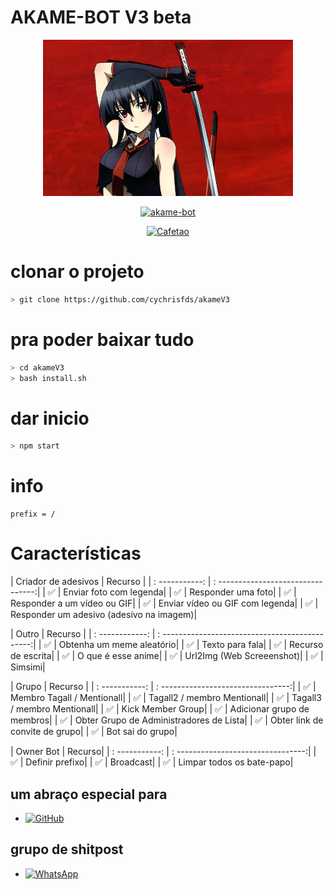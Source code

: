 # AKAME-BOT V3 beta

<p align="center">
<img src="https://github.com/cychrisfds/banners/blob/main/Download%20imagens%20Akame%20Ga%20Matar%2C%20Akame%2C%204k%2C%20Mang%C3%A1%20japon%C3%AAs%2C%20menina%20com%20espada%20besthqwallpapers_com.png" width="400" height="250"/>
</p>
<p align="center">
<a href="#"><img title="akame-bot" src="https://img.shields.io/badge/akame-bot-red?colorA=%23ff0000&colorB=%23017e40&style=for-the-badge"></a>
</p>
<p align="center">
<a href="https://github.com/cychrisfds"><img title="Cafetao" src="https://img.shields.io/badge/Cafetao-cychrisfds-black.svg?style=for-the-badge&logo=github"></a>
</p>

</p>

# clonar o projeto

```bash
> git clone https://github.com/cychrisfds/akameV3
```

# pra poder baixar tudo

```bash
> cd akameV3
> bash install.sh
```

# dar inicio
```bash
> npm start
```

# info
```
prefix = /
```

# Características

| Criador de adesivos | Recurso |
| : -----------: | : --------------------------------:|
| ✅ | Enviar foto com legenda|
| ✅ | Responder uma foto|
| ✅ | Responder a um vídeo ou GIF|
| ✅ | Enviar vídeo ou GIF com legenda|
| ✅ | Responder um adesivo (adesivo na imagem)|

| Outro | Recurso |
| : ------------: | : ---------------------------------------------:|
| ✅ | Obtenha um meme aleatório|
| ✅ | Texto para fala|
| ✅ | Recurso de escrita|
| ✅ | O que é esse anime|
| ✅ | Url2Img (Web Screeenshot)|
| ✅ | Simsimi|

| Grupo | Recurso |
| : -----------: | : --------------------------------:|
| ✅ | Membro Tagall / Mentionall|
| ✅ | Tagall2 / membro Mentionall|
| ✅ | Tagall3 / membro Mentionall|
| ✅ | Kick Member Group|
| ✅ | Adicionar grupo de membros|
| ✅ | Obter Grupo de Administradores de Lista|
| ✅ | Obter link de convite de grupo|
| ✅ | Bot sai do grupo|

| Owner Bot | Recurso|
| : -----------: | : --------------------------------:|
| ✅ | Definir prefixo|
| ✅ | Broadcast|
| ✅ | Limpar todos os bate-papo|

## um abraço especial para
* <a href="https://github.com/adiwajshing/Baileys"><img alt="GitHub" src="https://img.shields.io/badge/adiwajshing/Baileys%20-%23121011.svg?&style=for-the-badge&logo=github&logoColor=white"/></a>

## grupo de shitpost
* <a href="https://chat.whatsapp.com/HQpahugH3jNElCei3mCAUT"><img alt="WhatsApp" src="https://img.shields.io/badge/WhatsApp%20Group-25D366?style=for-the-badge&logo=whatsapp&logoColor=white"/></a>
